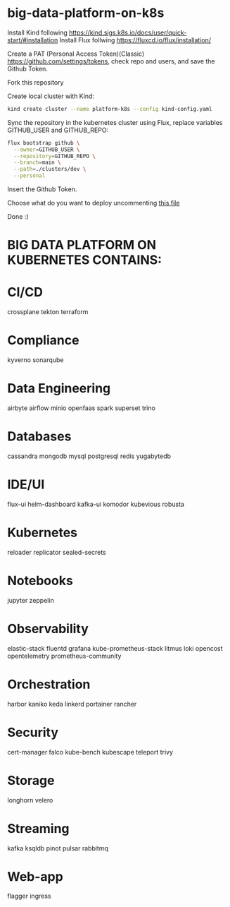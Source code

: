 # big-data-platform-on-k8s

Install Kind following https://kind.sigs.k8s.io/docs/user/quick-start/#installation
Install Flux follwing https://fluxcd.io/flux/installation/

Create a PAT (Personal Access Token)(Classic) https://github.com/settings/tokens, check repo and users, and save the Github Token.

Fork this repository

Create local cluster with Kind:
```sh 
kind create cluster --name platform-k8s --config kind-config.yaml
```

Sync the repository in the kubernetes cluster using Flux, replace variables GITHUB_USER and GITHUB_REPO:
```sh 
flux bootstrap github \
  --owner=GITHUB_USER \
  --repository=GITHUB_REPO \
  --branch=main \
  --path=./clusters/dev \
  --personal
```

Insert the Github Token.

Choose what do you want to deploy uncommenting [this file](https://github.com/andreyolv/big-data-platform-on-k8s/blob/main/clusters/dev/kustomization.yaml)

Done :)

# BIG DATA PLATFORM ON KUBERNETES CONTAINS:
# CI/CD
crossplane
tekton
terraform

# Compliance
kyverno
sonarqube

# Data Engineering
airbyte
airflow
minio
openfaas
spark
superset
trino

# Databases
cassandra
mongodb
mysql
postgresql
redis
yugabytedb

# IDE/UI
flux-ui
helm-dashboard
kafka-ui
komodor
kubevious
robusta

# Kubernetes
reloader
replicator
sealed-secrets

# Notebooks
jupyter
zeppelin

# Observability
elastic-stack
fluentd
grafana
kube-prometheus-stack
litmus 
loki
opencost
opentelemetry
prometheus-community

# Orchestration
harbor
kaniko
keda
linkerd
portainer
rancher

# Security
cert-manager
falco
kube-bench
kubescape
teleport
trivy

# Storage
longhorn
velero

# Streaming
kafka
ksqldb
pinot
pulsar
rabbitmq

# Web-app
flagger
ingress